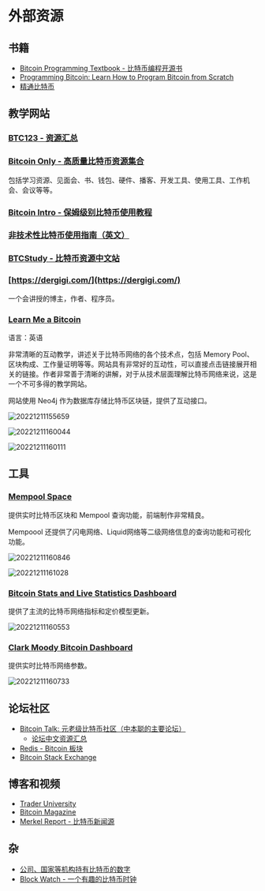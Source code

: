 # 外部资源

## 书籍

- [Bitcoin Programming Textbook - 比特币编程开源书](https://github.com/karask/bitcoin-textbook)
- [Programming Bitcoin: Learn How to Program Bitcoin from Scratch](https://www.amazon.co.uk/Programming-Bitcoin-Learn-Program-Scratch/dp/1492031496/ref=asc_df_1492031496/?tag=googshopuk-21&linkCode=df0&hvadid=310819191513&hvpos=&hvnetw=g&hvrand=16006771926863323339&hvpone=&hvptwo=&hvqmt=&hvdev=c&hvdvcmdl=&hvlocint=&hvlocphy=9044953&hvtargid=pla-576210766036&psc=1&th=1&psc=1)
- [精通比特币](https://wizardforcel.gitbooks.io/masterbitcoin2cn/content/)

## 教学网站

### [BTC123 - 资源汇总](https://123btc.org/#Wallet)

### [Bitcoin Only - 高质量比特币资源集合](https://bitcoin-only.com/)

包括学习资源、见面会、书、钱包、硬件、播客、开发工具、使用工具、工作机会、会议等等。

### [Bitcoin Intro - 保姆级别比特币使用教程](https://bitcoin-intro.com/)

### [非技术性比特币使用指南（英文）](https://bitcoiner.guide/)

### [BTCStudy - 比特币资源中文站](https://www.btcstudy.org/)

### [https://dergigi.com/](https://dergigi.com/)

一个会讲授的博主，作者、程序员。

### [Learn Me a Bitcoin](https://learnmeabitcoin.com/)

语言：英语

非常清晰的互动教学，讲述关于比特币网络的各个技术点，包括 Memory Pool、区块构成、工作量证明等等。网站具有非常好的互动性，可以直接点击链接展开相关的链接。作者非常善于清晰的讲解，对于从技术层面理解比特币网络来说，这是一个不可多得的教学网站。

网站使用 Neo4j 作为数据库存储比特币区块链，提供了互动接口。

![20221211155659](https://raw.githubusercontent.com/wangzhe3224/pic_repo/master/images/20221211155659.png)

![20221211160044](https://raw.githubusercontent.com/wangzhe3224/pic_repo/master/images/20221211160044.png)

![20221211160111](https://raw.githubusercontent.com/wangzhe3224/pic_repo/master/images/20221211160111.png)

## 工具

### [Mempool Space](https://mempool.space/zh/)

提供实时比特币区块和 Mempool 查询功能，前端制作非常精良。

Mempoool 还提供了闪电网络、Liquid网络等二级网络信息的查询功能和可视化功能。

![20221211160846](https://raw.githubusercontent.com/wangzhe3224/pic_repo/master/images/20221211160846.png)

![20221211161028](https://raw.githubusercontent.com/wangzhe3224/pic_repo/master/images/20221211161028.png)

### [Bitcoin Stats and Live Statistics Dashboard](https://buybitcoinworldwide.com/stats/)

提供了主流的比特币网络指标和定价模型更新。

![20221211160553](https://raw.githubusercontent.com/wangzhe3224/pic_repo/master/images/20221211160553.png)

### [Clark Moody Bitcoin Dashboard](https://bitcoin.clarkmoody.com/dashboard/)

提供实时比特币网络参数。

![20221211160733](https://raw.githubusercontent.com/wangzhe3224/pic_repo/master/images/20221211160733.png)

## 论坛社区

- [Bitcoin Talk: 元老级比特币社区（中本聪的主要论坛）](https://bitcointalk.org/)
    - [论坛中文资源汇总](https://bitcointalk.org/index.php?topic=86809.0)
- [Redis - Bitcoin 板块](https://www.reddit.com/r/Bitcoin/)
- [Bitcoin Stack Exchange](https://bitcoin.stackexchange.com/)

## 博客和视频

- [Trader University](https://www.youtube.com/@TraderUniversity)
- [Bitcoin Magazine](https://bitcoinmagazine.com/)
- [Merkel Report - 比特币新闻源](https://www.merklereport.com/)

## 杂

- [公司、国家等机构持有比特币的数字](https://bitcointreasuries.net/)
- [Block Watch - 一个有趣的比特币时钟](https://blockwatch.live/)